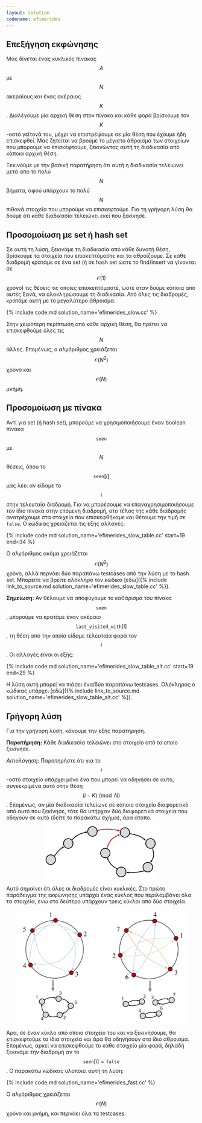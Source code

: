```yaml
---
layout: solution
codename: efimerides
---
```


## Επεξήγηση εκφώνησης

Μας δίνεται ένας κυκλικός πίνακας $$A$$ με $$N$$ ακεραίους και ένας ακέραιος $$K$$. Διαλέγουμε μία αρχική θέση στον πίνακα και κάθε φορά βρίσκουμε τον $$K$$-οστό γείτονά του, μέχρι να επιστρέψουμε σε μία θέση που έχουμε ήδη επισκεφθεί. Μας ζητείται να βρούμε το μέγιστο άθροισμα των στοιχείων που μπορούμε να επισκεφτούμε, ξεκινώντας αυτή τη διαδικασία από κάποια αρχική θέση.

Ξεκινούμε με την βασική παρατήρηση ότι αυτή η διαδικασία τελειώνει μετά από το πολύ $$N$$ βήματα, αφού υπάρχουν το πολύ $$N$$ πιθανά στοιχεία που μπορούμε να επισκεφτούμε. Για τη γρήγορη λύση θα δούμε ότι κάθε διαδικασία τελειώνει εκεί που ξεκίνησε.

## Προσομοίωση με set ή hash set

Σε αυτή τη λύση, ξεκινάμε τη διαδικασία από κάθε δυνατή θέση, βρίσκουμε τα στοιχεία που επισκεπτόμαστε και τα αθροίζουμε. Σε κάθε διαδρομή κρατάμε σε ένα set (ή σε hash set ώστε το find/insert να γίνονται σε $$\mathcal{O}(1)$$ χρόνο) τις θέσεις τις οποίες επισκεπτόμαστε, ώστε όταν δούμε κάποια από αυτές ξανά, να ολοκληρώσουμε τη διαδικασία. Από όλες τις διαδρομές, κρατάμε αυτή με το μεγαλύτερο άθροισμα.

{% include code.md solution_name='efimerides_slow.cc' %}

Στην χειρότερη περίπτωση από κάθε αρχική θέση, θα πρέπει να επισκεφθούμε όλες τις $$N$$ άλλες. Επομένως, ο αλγόριθμος χρειάζεται $$\mathcal{O}(N^2)$$ χρόνο και $$\mathcal{O}(N)$$ μνήμη.

## Προσομοίωση με πίνακα

Αντί για set (ή hash set), μπορούμε να χρησιμοποιήσουμε έναν boolean πίνακα $$\texttt{seen}$$ με $$N$$ θέσεις, όπου το $$\texttt{seen}[i]$$ μας λέει αν είδαμε το $$i$$ στην τελευταία διαδρομή. Για να μπορέσουμε να επαναχρησιμοποιήσουμε τον ίδιο πίνακα στην επόμενη διαδρομή, στο τέλος της κάθε διαδρομής ανατρέχουμε στα στοιχεία που επισκεφθήκαμε και θέτουμε την τιμή σε `false`. Ο κώδικας χρειάζεται τις εξής αλλαγές:

{% include code.md solution_name='efimerides_slow_table.cc' start=19 end=34 %}

Ο αλγόριθμος ακόμα χρειάζεται $$\mathcal{O}(N^2)$$ χρόνο, αλλά περνάει δύο παραπάνω testcases από την λύση με το hash set. Μπορείτε να βρείτε ολόκληρο τον κώδικα [εδώ]({% include link_to_source.md solution_name='efimerides_slow_table.cc' %}).

**Σημείωση:** Αν θέλουμε να αποφύγουμε το καθάρισμα του πίνακα $$\texttt{seen}$$, μπορούμε να κρατάμε έναν ακέραιο $$\texttt{last\_visited\_with}[i]$$, τη θέση από την οποία είδαμε τελευταία φορά τον $$i$$. Οι αλλαγές είναι οι εξής:

{% include code.md solution_name='efimerides_slow_table_alt.cc' start=19 end=29 %}

Η λύση αυτή μπορεί να πιάσει ένα/δύο παραπάνω testcases. Ολόκληρος ο κώδικας υπάρχει [εδώ]({% include link_to_source.md solution_name='efimerides_slow_table_alt.cc' %}). 

## Γρήγορη λύση

Για την γρήγορη λύση, κάνουμε την εξής παρατήρηση.

**Παρατήρηση:** Κάθε διαδικασία τελειώνει στο στοιχείο από το οποίο ξεκίνησε.

*Αιτιολόγηση:* Παρατηρήστε ότι για το $$i$$-οστό στοιχείο υπάρχει μόνο ένα που μπορεί να οδηγήσει σε αυτό, συγκεκριμένα αυτό στην θέση $$(i - K) \pmod{N}$$. Επομένως, αν μία διαδικασία τελείωνε σε κάποιο στοιχείο διαφορετικό από αυτό που ξεκίνησε, τότε θα υπήρχαν δύο διαφορετικά στοιχεία που οδηγούν σε αυτό (δείτε το παρακάτω σχήμα), άρα άτοπο.

<center>
<img alt="Αν μία διαδρομή δεν είναι κύκλος, τότε υπάρχουν δύο στοιχεία που δείχνουν στο ίδιο." src="/assets/27-c-efimerides-non-cycle.svg" width="300px">
</center>

Αυτό σημαίνει ότι όλες οι διαδρομές είναι κυκλικές. Στο πρώτο παράδειγμα της εκφώνησης υπάρχει ένας κύκλος που περιλαμβάνει όλα τα στοιχεία, ενώ στο δεύτερο υπάρχουν τρεις κύκλοι από δύο στοιχεία.

<center>
<img alt="Οι κύκλοι στα δύο παραδείγματα της εκφώνησης." src="/assets/27-c-efimerides-cycles.svg" width="450px">
</center>

Άρα, σε έναν κύκλο από όποιο στοιχείο του και να ξεκινήσουμε, θα επισκεφτούμε τα ίδια στοιχεία και άρα θα οδηγήσουν στο ίδιο άθροισμα. Επομένως, αρκεί να επισκεφθούμε το κάθε στοιχείο μία φορά, δηλαδή ξεκινάμε την διαδρομή αν το $$\texttt{seen}[i] = \texttt{false}$$. Ο παρακάτω κώδικας υλοποιεί αυτή τη λύση:

{% include code.md solution_name='efimerides_fast.cc' %}

Ο αλγόριθμος χρειάζεται $$\mathcal{O}(N)$$ χρόνο και μνήμη, και περνάει όλα τα testcases.
